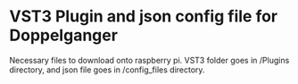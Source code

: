 # VST3 Plugin and json config file for Doppelganger
Necessary files to download onto raspberry pi. VST3 folder goes in /Plugins directory, and json file goes in /config_files directory.
